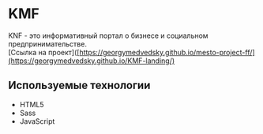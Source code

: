 # KMF

KNF - это информативный портал о бизнесе и социальном предпринимательстве.  
[Ссылка на проект]([https://georgymedvedsky.github.io/mesto-project-ff/](https://georgymedvedsky.github.io/KMF-landing/)

## Используемые технологии

  * HTML5
  * Sass
  * JavaScript
